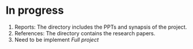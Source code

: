 # In progress
1. Reports: The directory includes the PPTs and synapsis of the project.
2. References: The directory contains the research papers.
3. Need to be implement *Full project*
